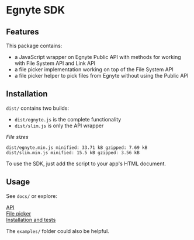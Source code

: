 Egnyte SDK
=============

## Features

This package contains:

 - a JavaScript wrapper on Egnyte Public API with methods for working with File System API and Link API 
 - a file picker implementation working on top of the File System API
 - a file picker helper to pick files from Egnyte without using the Public API
 

## Installation

`dist/` contains two builds:

 - `dist/egnyte.js` is the complete functionality
 - `dist/slim.js` is only the API wrapper

_File sizes_
```
dist/egnyte.min.js minified: 33.71 kB gzipped: 7.69 kB
dist/slim.min.js minified: 15.5 kB gzipped: 3.56 kB

```

To use the SDK, just add the script to your app's HTML document.

## Usage

See `docs/` or explore:

[API](src/docs/api.md)  
[File picker](src/docs/filepicker.md)  
[Installation and tests](src/docs/installation.md)  

The `examples/` folder could also be helpful.

   